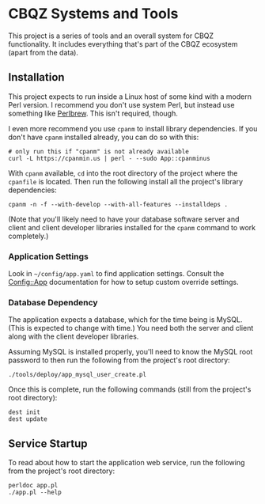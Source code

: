 ﻿# CBQZ Systems and Tools

This project is a series of tools and an overall system for CBQZ functionality.
It includes everything that's part of the CBQZ ecosystem (apart from the data).

## Installation

This project expects to run inside a Linux host of some kind with a modern Perl
version. I recommend you don't use system Perl, but instead use something like
[Perlbrew](http://perlbrew.pl "Perlbrew"). This isn't required, though.

I even more recommend you use `cpanm` to install library dependencies. If you
don't have `cpanm` installed already, you can do so with this:

    # only run this if "cpanm" is not already available
    curl -L https://cpanmin.us | perl - --sudo App::cpanminus

With `cpanm` available, `cd` into the root directory of the project where the
`cpanfile` is located. Then run the following install all the project's library
dependencies:

    cpanm -n -f --with-develop --with-all-features --installdeps .

(Note that you'll likely need to have your database software server and client
and client developer libraries installed for the `cpanm` command to work
completely.)

### Application Settings

Look in `~/config/app.yaml` to find application settings. Consult the
[Config::App](https://metacpan.org/pod/Config::App) documentation for how to
setup custom override settings.

### Database Dependency

The application expects a database, which for the time being is MySQL. (This is
expected to change with time.) You need both the server and client along with
the client developer libraries.

Assuming MySQL is installed properly, you'll need to know the MySQL root
password to then run the following from the project's root directory:

    ./tools/deploy/app_mysql_user_create.pl

Once this is complete, run the following commands (still from the project's
root directory):

    dest init
    dest update

## Service Startup

To read about how to start the application web service, run the following from
the project's root directory:

    perldoc app.pl
    ./app.pl --help
